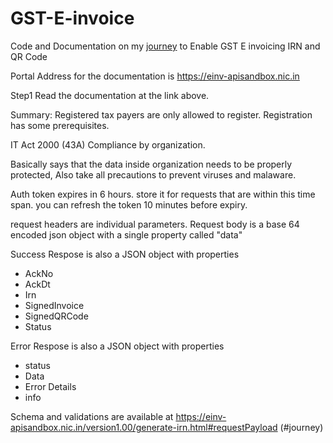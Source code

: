 # GST-E-invoice
Code and Documentation on my [journey](#journey) to Enable GST E invoicing IRN and QR Code

Portal Address for the documentation is https://einv-apisandbox.nic.in

Step1 Read the documentation at the link above. 

Summary: Registered tax payers are only allowed to register. Registration has some prerequisites. 

IT Act 2000 (43A) Compliance by organization. 

Basically says that the data inside organization needs to be properly protected, Also take all precautions to prevent viruses and malaware. 

Auth token expires in 6 hours. store it for requests that are within this time span. you can refresh the token 10 minutes before expiry.

request headers are individual parameters. 
Request body is a base 64 encoded json object with a single property called "data"

Success Respose is also a JSON object with properties

* AckNo
* AckDt
* Irn
* SignedInvoice
* SignedQRCode
* Status

Error Respose is also a JSON object with properties
* status
* Data
* Error Details
* info

Schema and validations are available at https://einv-apisandbox.nic.in/version1.00/generate-irn.html#requestPayload
(#journey)
